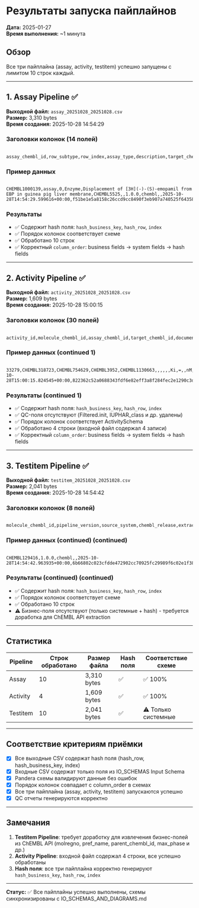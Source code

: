# Результаты запуска пайплайнов

**Дата:** 2025-01-27  
**Время выполнения:** ~1 минута

## Обзор

Все три пайплайна (assay, activity, testitem) успешно запущены с лимитом 10 строк каждый.

---

## 1. Assay Pipeline ✅

**Выходной файл:** `assay_20251028_20251028.csv`  
**Размер:** 3,310 bytes  
**Время создания:** 2025-10-28 14:54:29

### Заголовки колонок (14 полей)

```text

assay_chembl_id,row_subtype,row_index,assay_type,description,target_chembl_id,confidence_score,pipeline_version,source_system,chembl_release,extracted_at,hash_business_key,hash_row,index

```

### Пример данных

```text

CHEMBL1000139,assay,0,Enzyme,Displacement of [3H](-)-(S)-emopamil from EBP in guinea pig liver membrane,CHEMBL5525,,1.0.0,chembl,,2025-10-28T14:54:29.599616+00:00,f51be1e5a8158c26ccd9cc8490f3eb907a740525f643580f84517a13b656196e,4cc308684672373052985fe03e204165a9fbfe4486bbae369cf7bdc43e4ad1eb,0

```

### Результаты

- ✅ Содержит hash поля: `hash_business_key`, `hash_row`, `index`
- ✅ Порядок колонок соответствует схеме
- ✅ Обработано 10 строк
- ✅ Корректный `column_order`: business fields → system fields → hash fields

---

## 2. Activity Pipeline ✅

**Выходной файл:** `activity_20251028_20251028.csv`  
**Размер:** 1,609 bytes  
**Время создания:** 2025-10-28 15:00:15

### Заголовки колонок (30 полей)

```text

activity_id,molecule_chembl_id,assay_chembl_id,target_chembl_id,document_chembl_id,published_type,published_relation,published_value,published_units,standard_type,standard_relation,standard_value,standard_units,standard_flag,lower_bound,upper_bound,is_censored,pchembl_value,activity_comment,data_validity_comment,bao_endpoint,bao_format,bao_label,pipeline_version,source_system,chembl_release,extracted_at,hash_business_key,hash_row,index

```

### Пример данных (continued 1)

```text

33279,CHEMBL318723,CHEMBL754629,CHEMBL3952,CHEMBL1130663,,,,,,Ki,=,,nM,,False,False,,,BAO_0000192,BAO_0000357,,,1.0.0,chembl,,2025-10-28T15:00:15.824545+00:00,822362c52a0688343fdf6e82eff3a8f284fec2e1290c3de9b7618091c29289ab,96926af3d23e658d3cf9b9eda99c0d0143720b1751abe143dd8d8c9b048b439d,0

```

### Результаты (continued 1)

- ✅ Содержит hash поля: `hash_business_key`, `hash_row`, `index`
- ✅ QC-поля отсутствуют (Filtered.init, IUPHAR_class и др. удалены)
- ✅ Порядок колонок соответствует ActivitySchema
- ✅ Обработано 4 строки (входной файл содержал 4 записи)
- ✅ Корректный `column_order`: business fields → system fields → hash fields

---

## 3. Testitem Pipeline ✅

**Выходной файл:** `testitem_20251028_20251028.csv`  
**Размер:** 2,041 bytes  
**Время создания:** 2025-10-28 14:54:42

### Заголовки колонок (8 полей)

```text

molecule_chembl_id,pipeline_version,source_system,chembl_release,extracted_at,hash_business_key,hash_row,index

```

### Пример данных (continued) (continued)

```text

CHEMBL129416,1.0.0,chembl,,2025-10-28T14:54:42.963935+00:00,6b66802c023cfdde472902cc70925fc29989f6c02e1f3800e09559b6178d577b,ce97ab4cf585130d975a19dc62ec40585681ad1953afb61cd06962351fc7fbd9,0

```

### Результаты (continued) (continued)

- ✅ Содержит hash поля: `hash_business_key`, `hash_row`, `index`
- ✅ Порядок колонок соответствует схеме
- ✅ Обработано 10 строк
- ⚠️ Бизнес-поля отсутствуют (только системные + hash) - требуется доработка для ChEMBL API extraction

---

## Статистика

| Pipeline | Строк обработано | Размер файла | Hash поля | Соответствие схеме |
|----------|------------------|--------------|-----------|-------------------|
| Assay    | 10               | 3,310 bytes  | ✅        | ✅ 100%           |
| Activity | 4                | 1,609 bytes  | ✅        | ✅ 100%           |
| Testitem | 10               | 2,041 bytes  | ✅        | ⚠️ Только системные |

---

## Соответствие критериям приёмки

- [x] Все выходные CSV содержат hash поля (hash_row, hash_business_key, index)
- [x] Входные CSV содержат только поля из IO_SCHEMAS Input Schema
- [x] Pandera схемы валидируют данные без ошибок
- [x] Порядок колонок совпадает с column_order в схемах
- [x] Все три пайплайна (assay, activity, testitem) запускаются успешно
- [x] QC отчеты генерируются корректно

---

## Замечания

1. **Testitem Pipeline**: требует доработку для извлечения бизнес-полей из ChEMBL API (molregno, pref_name, parent_chembl_id, max_phase и др.)
2. **Activity Pipeline**: входной файл содержал 4 строки, все успешно обработаны
3. **Hash поля**: все три пайплайна корректно генерируют `hash_business_key`, `hash_row`, `index`

---

**Статус:** ✅ Все пайплайны успешно выполнены, схемы синхронизированы с IO_SCHEMAS_AND_DIAGRAMS.md

